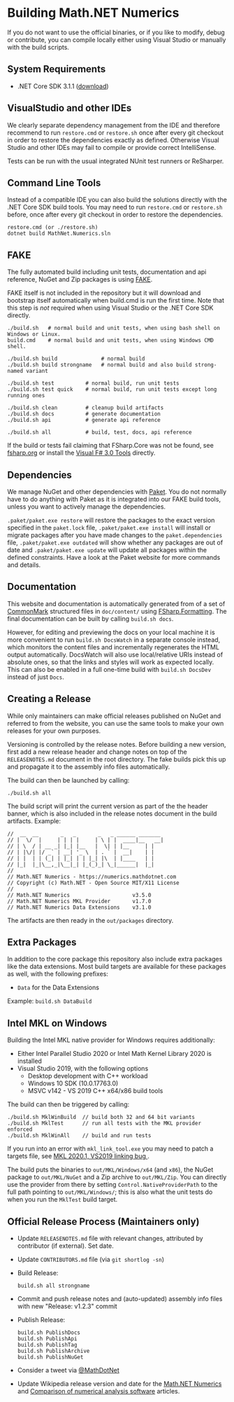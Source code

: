 Building Math.NET Numerics
==========================

If you do not want to use the official binaries, or if you like to modify,
debug or contribute, you can compile locally either using Visual Studio or
manually with the build scripts.

System Requirements
-------------------

* .NET Core SDK 3.1.1 ([download](https://dotnet.microsoft.com/download/dotnet-core/3.1))

VisualStudio and other IDEs
---------------------------

We clearly separate dependency management from the IDE and therefore recommend to
run `restore.cmd` or `restore.sh` once after every git checkout in order to restore
the dependencies exactly as defined. Otherwise Visual Studio and other IDEs
may fail to compile or provide correct IntelliSense.

Tests can be run with the usual integrated NUnit test runners or ReSharper.

Command Line Tools
------------------

Instead of a compatible IDE you can also build the solutions directly with
the .NET Core SDK build tools. You may need to run `restore.cmd` or `restore.sh`
before, once after every git checkout in order to restore the dependencies.

    restore.cmd (or ./restore.sh)
    dotnet build MathNet.Numerics.sln

FAKE
----

The fully automated build including unit tests, documentation and api
reference, NuGet and Zip packages is using [FAKE](https://fsharp.github.io/FAKE/).

FAKE itself is not included in the repository but it will download and bootstrap
itself automatically when build.cmd is run the first time. Note that this step
is *not* required when using Visual Studio or the .NET Core SDK directly.

    ./build.sh   # normal build and unit tests, when using bash shell on Windows or Linux.
    build.cmd    # normal build and unit tests, when using Windows CMD shell.

    ./build.sh build              # normal build
    ./build.sh build strongname   # normal build and also build strong-named variant

    ./build.sh test          # normal build, run unit tests
    ./build.sh test quick    # normal build, run unit tests except long running ones

    ./build.sh clean         # cleanup build artifacts
    ./build.sh docs          # generate documentation
    ./build.sh api           # generate api reference

    ./build.sh all           # build, test, docs, api reference

If the build or tests fail claiming that FSharp.Core was not be found, see
[fsharp.org](https://fsharp.org/use/windows/) or install the
[Visual F# 3.0 Tools](https://go.microsoft.com/fwlink/?LinkId=261286) directly.

Dependencies
------------

We manage NuGet and other dependencies with [Paket](https://fsprojects.github.io/Paket/).
You do not normally have to do anything with Paket as it is integrated into our
FAKE build tools, unless you want to actively manage the dependencies.

`.paket/paket.exe restore` will restore the packages
to the exact version specified in the `paket.lock` file,
`.paket/paket.exe install` will install or migrate packages after you have
made changes to the `paket.dependencies` file, `.paket/paket.exe outdated`
will show whether any packages are out of date and `.paket/paket.exe update`
will update all packages within the defined constraints. Have a look at the Paket
website for more commands and details.

Documentation
-------------

This website and documentation is automatically generated from of a set of
[CommonMark](https://commonmark.org/) structured files in `doc/content/` using
[FSharp.Formatting](https://tpetricek.github.io/FSharp.Formatting/).
The final documentation can be built by calling `build.sh docs`.

However, for editing and previewing the docs on your local machine it is more
convenient to run `build.sh DocsWatch` in a separate console instead, which
monitors the content files and incrementally regenerates the HTML output
automatically. DocsWatch will also use local/relative URIs instead of absolute
ones, so that the links and styles will work as expected locally. This can
also be enabled in a full one-time build with `build.sh DocsDev` instead
of just `Docs`.

Creating a Release
------------------

While only maintainers can make official releases published on NuGet and
referred to from the website, you can use the same tools to make your own
releases for your own purposes.

Versioning is controlled by the release notes. Before building a new version,
first add a new release header and change notes on top of the `RELEASENOTES.md`
document in the root directory. The fake builds pick this up and propagate it
to the assembly info files automatically.

The build can then be launched by calling:

    ./build.sh all

The build script will print the current version as part of the the header banner,
which is also included in the release notes document in the build artifacts.
Example:

    //  __  __       _   _       _   _ ______ _______
    // |  \/  |     | | | |     | \ | |  ____|__   __|
    // | \  / | __ _| |_| |__   |  \| | |__     | |
    // | |\/| |/ _` | __| '_ \  | . ` |  __|    | |
    // | |  | | (_| | |_| | | |_| |\  | |____   | |
    // |_|  |_|\__,_|\__|_| |_(_)_| \_|______|  |_|
    //
    // Math.NET Numerics - https://numerics.mathdotnet.com
    // Copyright (c) Math.NET - Open Source MIT/X11 License
    //
    // Math.NET Numerics                    v3.5.0
    // Math.NET Numerics MKL Provider       v1.7.0
    // Math.NET Numerics Data Extensions    v3.1.0

The artifacts are then ready in the `out/packages` directory.

Extra Packages
--------------

In addition to the core package this repository also include extra packages
like the data extensions. Most build targets are available for
these packages as well, with the following prefixes:

*   `Data` for the Data Extensions

Example: `build.sh DataBuild`

Intel MKL on Windows
--------------------

Building the Intel MKL native provider for Windows requires additionally:

* Either Intel Parallel Studio 2020 or Intel Math Kernel Library 2020 is installed
* Visual Studio 2019, with the following options
    * Desktop development with C++ workload
    * Windows 10 SDK (10.0.17763.0)
    * MSVC v142 - VS 2019 C++ x64/x86 build tools

The build can then be triggered by calling:

    ./build.sh MklWinBuild  // build both 32 and 64 bit variants
    ./build.sh MklTest      // run all tests with the MKL provider enforced
    ./build.sh MklWinAll    // build and run tests

If you run into an error with `mkl_link_tool.exe` you may need to patch a targets file,
see [MKL 2020.1, VS2019 linking bug ](https://software.intel.com/en-us/forums/intel-math-kernel-library/topic/851578).

The build puts the binaries to `out/MKL/Windows/x64` (and `x86`), the NuGet package
to `out/MKL/NuGet` and a Zip archive to `out/MKL/Zip`. You can directly use the provider from
there by setting `Control.NativeProviderPath` to the full path pointing to `out/MKL/Windows/`;
this is also what the unit tests do when you run the `MklTest` build target.

Official Release Process (Maintainers only)
-------------------------------------------

*   Update `RELEASENOTES.md` file with relevant changes, attributed by contributor (if external). Set date.
*   Update `CONTRIBUTORS.md` file (via `git shortlog -sn`)

*   Build Release:

        build.sh all strongname

*   Commit and push release notes and (auto-updated) assembly info files with new "Release: v1.2.3" commit

*   Publish Release:

        build.sh PublishDocs
        build.sh PublishApi
        build.sh PublishTag
        build.sh PublishArchive
        build.sh PublishNuGet

*   Consider a tweet via [@MathDotNet](https://twitter.com/MathDotNet)
*   Update Wikipedia release version and date for the
    [Math.NET Numerics](https://en.wikipedia.org/wiki/Math.NET_Numerics) and
    [Comparison of numerical analysis software](https://en.wikipedia.org/wiki/Comparison_of_numerical_analysis_software) articles.
